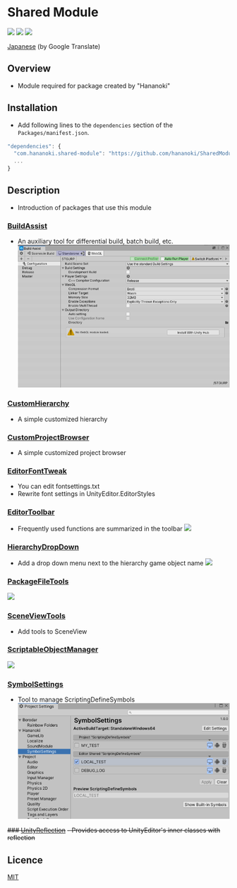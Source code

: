 # Shared Module

![](https://img.shields.io/badge/dynamic/json.svg?uri=https://raw.githubusercontent.com/hananoki/SharedModule/master/package.json&label=&query=$.version&prefix=v)
![](https://img.shields.io/badge/unity-2018.3%20or%20later-3BAF75.svg)
![](https://img.shields.io/badge/license-MIT-informational.svg)

[Japanese](https://translate.google.com/translate?sl=en&tl=ja&u=https://github.com/hananoki/SharedModule) (by Google Translate)

## Overview
- Module required for package created by "Hananoki"

## Installation
- Add following lines to the `dependencies` section of the `Packages/manifest.json`.
```js
"dependencies": {
  "com.hananoki.shared-module": "https://github.com/hananoki/SharedModule.git",
  ...
}
```

## Description
- Introduction of packages that use this module

### [BuildAssist](https://github.com/hananoki/BuildAssist)
- An auxiliary tool for differential build, batch build, etc.
![](https://raw.githubusercontent.com/hananoki/BuildAssist/master/Documentation~/Preview.png)

### [CustomHierarchy](https://github.com/hananoki/CustomHierarchy)
- A simple customized hierarchy

### [CustomProjectBrowser](https://github.com/hananoki/CustomProjectBrowser)
- A simple customized project browser

### [EditorFontTweak](https://github.com/hananoki/EditorFontTweak)
- You can edit fontsettings.txt
- Rewrite font settings in UnityEditor.EditorStyles

### [EditorToolbar](https://github.com/hananoki/EditorToolbar)
- Frequently used functions are summarized in the toolbar
  ![](https://raw.githubusercontent.com/hananoki/EditorToolbar/master/Documentation~/Preview_2019.3.png)

### [HierarchyDropDown](https://github.com/hananoki/HierarchyDropDown)
- Add a drop down menu next to the hierarchy game object name
![](https://raw.githubusercontent.com/hananoki/HierarchyDropDown/master/Documentation~/Preview.png)

### [PackageFileTools](https://assetstore.unity.com/packages/tools/utilities/package-file-tools-171114)
![](https://assetstorev1-prd-cdn.unity3d.com/package-screenshot/94141e50-a008-49d3-b1c4-b1231d465335.webp)

### [SceneViewTools](https://github.com/hananoki/SceneViewTools)
- Add tools to SceneView

### [ScriptableObjectManager](https://assetstore.unity.com/packages/tools/utilities/scriptableobject-manager-170587)
![](https://assetstorev1-prd-cdn.unity3d.com/package-screenshot/6aea12ae-89ff-413c-9cad-de02c9e07136.webp)

### [SymbolSettings](https://github.com/hananoki/SymbolSettings)
- Tool to manage ScriptingDefineSymbols
![](https://raw.githubusercontent.com/hananoki/SymbolSettings/master/Documentation~/Preview.png)

~~### [UnityReflection](https://github.com/hananoki/UnityReflection)~~
~~- Provides access to UnityEditor's inner classes with reflection~~


## Licence

[MIT](https://github.com/hananoki/SharedModule/blob/master/LICENSE.md)